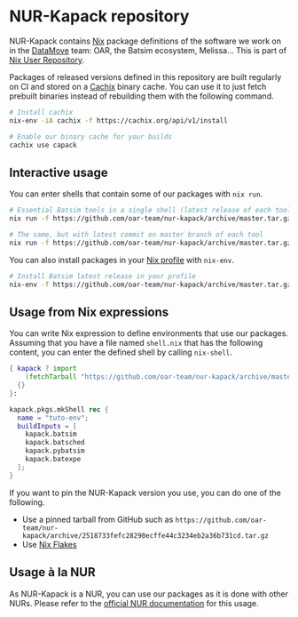 # NUR-Kapack repository

NUR-Kapack contains [Nix](https://nixos.org/) package definitions of the
software we work on in the [DataMove](https://team.inria.fr/datamove/) team:
OAR, the Batsim ecosystem, Melissa... This is part of
[Nix User Repository](https://github.com/nix-community/NUR).

Packages of released versions defined in this repository are built regularly on
CI and stored on a [Cachix](https://cachix.org/) binary cache. You can use it to
just fetch prebuilt binaries instead of rebuilding them with the following
command.

```bash
# Install cachix
nix-env -iA cachix -f https://cachix.org/api/v1/install

# Enable our binary cache for your builds
cachix use capack
```

## Interactive usage

You can enter shells that contain some of our packages with `nix run`.

```bash
# Essential Batsim tools in a single shell (latest release of each tool)
nix run -f https://github.com/oar-team/nur-kapack/archive/master.tar.gz batsim batsched pybatsim batexpe

# The same, but with latest commit on master branch of each tool
nix run -f https://github.com/oar-team/nur-kapack/archive/master.tar.gz batsim-master batsched-master pybatsim-master batexpe-master
```

You can also install packages in your
[Nix profile](https://nixos.org/manual/nix/unstable/package-management/profiles.html)
with `nix-env`.

```bash
# Install Batsim latest release in your profile
nix-env -f https://github.com/oar-team/nur-kapack/archive/master.tar.gz -iA batsim
```

## Usage from Nix expressions

You can write Nix expression to define environments that use our packages.
Assuming that you have a file named `shell.nix` that has the following content,
you can enter the defined shell by calling `nix-shell`.

```nix
{ kapack ? import
    (fetchTarball "https://github.com/oar-team/nur-kapack/archive/master.tar.gz")
  {}
}:

kapack.pkgs.mkShell rec {
  name = "tuto-env";
  buildInputs = [
    kapack.batsim
    kapack.batsched
    kapack.pybatsim
    kapack.batexpe
  ];
}
```

If you want to pin the NUR-Kapack version you use, you can do one of the
following.

- Use a pinned tarball from GitHub such as
  `https://github.com/oar-team/nur-kapack/archive/2518733fefc28290ecffe44c3234eb2a36b731cd.tar.gz`
- Use [Nix Flakes](https://nixos.wiki/wiki/Flakes)

## Usage à la NUR

As NUR-Kapack is a NUR, you can use our packages as it is done with other NURs.
Please refer to the
[official NUR documentation](https://github.com/nix-community/NUR) for this
usage.
